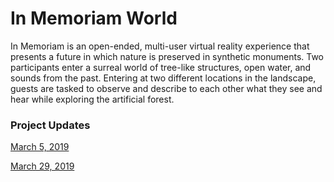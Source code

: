 # In Memoriam World
In Memoriam is an open-ended, multi-user virtual reality experience that presents a future in which nature is preserved in synthetic monuments. Two participants enter a surreal world of tree-like structures, open water, and sounds from the past. Entering at two different locations in the landscape, guests are tasked to observe and describe to each other what they see and hear while exploring the artificial forest.

### Project Updates
[March 5, 2019](https://github.com/ellennickles/in-memoriam-world/blob/master/Updates/01_030519/01_030519.md)

[March 29, 2019](https://github.com/ITP-xStory/in-memoriam-world/blob/master/Updates/02_032919/02_032919.md)

